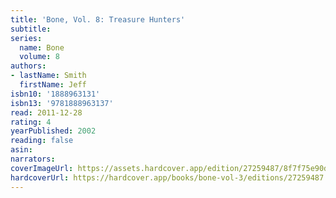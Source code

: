 ```yaml
---
title: 'Bone, Vol. 8: Treasure Hunters'
subtitle:
series:
  name: Bone
  volume: 8
authors:
- lastName: Smith
  firstName: Jeff
isbn10: '1888963131'
isbn13: '9781888963137'
read: 2011-12-28
rating: 4
yearPublished: 2002
reading: false
asin:
narrators:
coverImageUrl: https://assets.hardcover.app/edition/27259487/8f7f75e90d5902e1b350675310158f4beb43f134.jpeg
hardcoverUrl: https://hardcover.app/books/bone-vol-3/editions/27259487
---
```

